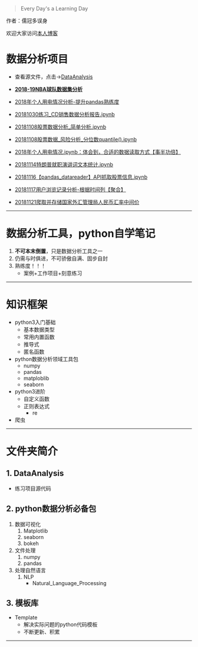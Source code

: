 > Every Day's a Learning Day


作者：儒冠多误身

欢迎大家访问<a href="https://blog.csdn.net/DataFrame?_blank" target="_blank">本人博客</a>


# 数据分析项目
* 查看源文件，点击→[DataAnalysis](https://github.com/LearningDay/python/tree/master/DataAnalysis)
* **[2018-19NBA球队数据集分析](https://nbviewer.jupyter.org/github/LearningDay/python/blob/master/DataAnalysis/NBA数据分析报告【面试】/nba数据分析报告【面试】.ipynb)**

* [2018年个人用电情况分析-提升pandas熟练度](http://nbviewer.jupyter.org/github/LearningDay/python/blob/master/DataAnalysis/2018%E5%B9%B4%E4%B8%AA%E4%BA%BA%E7%94%A8%E7%94%B5%E6%83%85%E5%86%B5.ipynb)
* [20181030练习_CD销售数据分析报告.ipynb](http://nbviewer.jupyter.org/github/LearningDay/python/blob/master/DataAnalysis/20181030%E7%BB%83%E4%B9%A0_CD%E9%94%80%E5%94%AE%E6%95%B0%E6%8D%AE%E5%88%86%E6%9E%90.ipynb)
* [20181108股票数据分析_简单分析.ipynb](http://nbviewer.jupyter.org/github/LearningDay/python/blob/master/DataAnalysis/20181108%E8%82%A1%E7%A5%A8%E6%95%B0%E6%8D%AE%E5%88%86%E6%9E%90_%E7%AE%80%E5%8D%95%E5%88%86%E6%9E%90.ipynb)
* [20181108股票数据_风险分析_分位数quantile().ipynb](http://nbviewer.jupyter.org/github/LearningDay/python/blob/master/DataAnalysis/20181108%E8%82%A1%E7%A5%A8%E6%95%B0%E6%8D%AE_%E9%A3%8E%E9%99%A9%E5%88%86%E6%9E%90_%E5%88%86%E4%BD%8D%E6%95%B0quantile%28%29.ipynb)
* [2018年个人用电情况.ipynb：体会到，合适的数据读取方式【事半功倍】](http://nbviewer.jupyter.org/github/LearningDay/python/blob/master/DataAnalysis/2018%E5%B9%B4%E4%B8%AA%E4%BA%BA%E7%94%A8%E7%94%B5%E6%83%85%E5%86%B5.ipynb)
* [20181114特朗普就职演讲词文本统计.ipynb](http://nbviewer.jupyter.org/github/LearningDay/python/blob/master/DataAnalysis/20181114%E7%89%B9%E6%9C%97%E6%99%AE%E5%B0%B1%E8%81%8C%E6%BC%94%E8%AE%B2%E8%AF%8D%E6%96%87%E6%9C%AC%E7%BB%9F%E8%AE%A1.ipynb)
* [20181116【pandas_datareader】API抓取股票信息.ipynb](http://nbviewer.jupyter.org/github/LearningDay/python/blob/master/DataAnalysis/20181116pandas_datareader%E5%86%8D%E6%AC%A1API%E6%8A%93%E5%8F%96%E8%82%A1%E7%A5%A8%E4%BF%A1%E6%81%AF.ipynb)
* [20181117用户浏览记录分析-根据时间列【聚合】](http://nbviewer.jupyter.org/github/LearningDay/python/blob/master/DataAnalysis/20181117%E7%94%A8%E6%88%B7%E6%B5%8F%E8%A7%88%E8%AE%B0%E5%BD%95%E5%88%86%E6%9E%90-%E7%BB%83%E4%B9%A0.ipynb)
* [20181121爬取并存储国家外汇管理局人民币汇率中间价](http://nbviewer.jupyter.org/github/LearningDay/python/blob/master/DataAnalysis/20181121%E7%88%AC%E5%8F%96%E5%B9%B6%E5%AD%98%E5%82%A8%E3%80%90%E5%9B%BD%E5%AE%B6%E5%A4%96%E6%B1%87%E7%AE%A1%E7%90%86%E5%B1%80%E3%80%91%E4%BA%BA%E6%B0%91%E5%B8%81%E6%B1%87%E7%8E%87%E4%B8%AD%E9%97%B4%E4%BB%B7%2C%E5%AD%98%E4%B8%BASQLite%E5%85%B3%E7%B3%BB%E5%9E%8B%E6%95%B0%E6%8D%AE%E5%BA%93.ipynb)


***

# 数据分析工具，python自学笔记
1. **不可本末倒置**，只是数据分析工具之一
2. 仍需与时俱进，不可骄傲自满、固步自封
3. 熟练度！！！
   * 案例+工作项目+刻意练习

***

# 知识框架
* python3入门基础
  * 基本数据类型
  * 常用内置函数
  * 推导式
  * 匿名函数
* python数据分析领域工具包
  * numpy
  * pandas
  * matploblib
  * seaborn
* python3进阶
  * 自定义函数
  * 正则表达式
    * re
* 爬虫
***
# 文件夹简介
## 1. DataAnalysis
   * 练习项目源代码

## 2. python数据分析必备包

1. 数据可视化
   1. Matplotlib
   2. seaborn
   3. bokeh
2. 文件处理
   1. numpy
   2. pandas
3. 处理自然语言
   1. NLP
      * Natural_Language_Processing

## 3. 模板库
  * Template
    * 解决实际问题的python代码模板
    * 不断更新、积累
***
